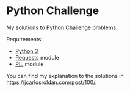 # Python Challenge

My solutions to [Python Challenge](http://www.pythonchallenge.com) problems.

Requirements:

* [Python 3](https://www.python.org/downloads/)
* [Requests](http://docs.python-requests.org/en/master/) module
* [PIL](http://www.pythonware.com/products/pil/) module

You can find my explanation to the solutions in https://jcarlosroldan.com/post/100/.
